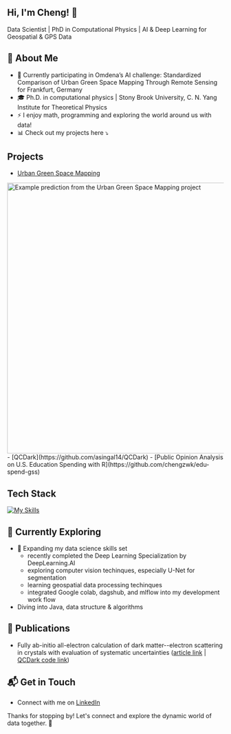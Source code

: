 ## Hi, I'm Cheng! 👋

Data Scientist | PhD in Computational Physics | AI & Deep Learning for Geospatial & GPS Data

## 🚀 About Me

- 🔭 Currently participating in Omdena’s AI challenge: Standardized Comparison of Urban Green Space Mapping Through Remote Sensing for Frankfurt, Germany
- 🎓 Ph.D. in computational physics | Stony Brook University, C. N. Yang Institute for Theoretical Physics
- ⚡️ I enjoy math, programming and exploring the world around us with data!
- 📊 Check out my projects here ⤵️

## Projects
- [Urban Green Space Mapping](https://dagshub.com/chengzwk/omdena-frankfurt-ugs-unet)
<img width="629" alt="Example prediction from the Urban Green Space Mapping project" src="https://github.com/user-attachments/assets/462bcd17-f643-432d-a4e4-9e74a06624fe" />
<br>
- [QCDark](https://github.com/asingal14/QCDark)
- [Public Opinion Analysis on U.S. Education Spending with R](https://github.com/chengzwk/edu-spend-gss)

## Tech Stack
[![My Skills](https://skillicons.dev/icons?i=py,pycharm,sklearn,mysql,r,anaconda,matlab,git,gitlab,vim,md,latex)](https://skillicons.dev)

## 🌱 Currently Exploring

  - 🌱 Expanding my data science skills set
    - recently completed the Deep Learning Specialization by DeepLearning.AI
    - exploring computer vision techinques, especially U-Net for segmentation
    - learning geospatial data processing techinques
    - integrated Google colab, dagshub, and mlflow into my development work flow
  - Diving into Java, data structure & algorithms

## 📖 Publications
- Fully ab-initio all-electron calculation of dark matter--electron scattering in crystals with evaluation of systematic uncertainties ([article link](https://arxiv.org/abs/2306.14944) | [QCDark code link](https://github.com/asingal14/QCDark))

## 📬 Get in Touch

- Connect with me on [LinkedIn](www.linkedin.com/in/zhencheng)

Thanks for stopping by! Let's connect and explore the dynamic world of data together. 🚀



<!--

Here are some ideas to get you started:


- 🔭 I’m currently working on ...
- 🌱 I’m currently learning ...
- 👯 I’m looking to collaborate on ...
- 🤔 I’m looking for help with ...
- 💬 Ask me about ...
- 📫 How to reach me: ...
- 😄 Pronouns: ...
- ⚡ Fun fact: ...
-->
